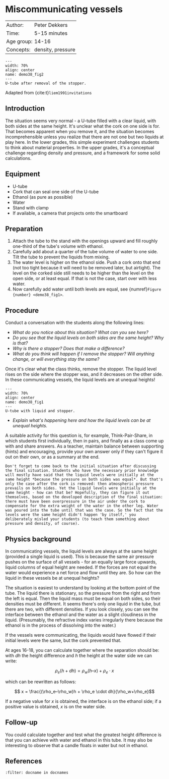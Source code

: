 # Miscommunicating vessels

<table style="width: 100%; border-collapse: collapse; border: none;">
    <tr style="background-color: var(--background-color);">  
        <td style="text-align: left; padding: 3px; border: none; color: var(--text-color)">Author:</td>
        <td style="text-align: left; padding: 3px; border: none; color: var(--text-color)">Peter Dekkers</td>
    </tr>
    <tr style="background-color: var(--background-color);"> 
        <td style="text-align: left; padding: 3px; border: none; color: var(--text-color)">Time:</td>
        <td style="text-align: left; padding: 3px; border: none; color: var(--text-color)">5-15 minutes</td>
    </tr>
    <tr style="background-color: var(--background-color);"> 
        <td style="text-align: left; padding: 3px; border: none; color: var(--text-color)">Age group:</td>
        <td style="text-align: left; padding: 3px; border: none; color: var(--text-color)">14-16</td>
    </tr>
    <tr style="background-color: var(--background-color);"> 
        <td style="text-align: left; padding: 3px; border: none; color: var(--text-color)">Concepts:</td>
        <td style="text-align: left; padding: 3px; border: none; color: var(--text-color)">density, pressure</td>
    </tr>
</table>

```{figure} demo38_figure2.jpg
---
width: 70%
align: center
name: demo38_fig2
---
U-tube after removal of the stopper.
```

Adapted from {cite:t}`liem1991invitations`

## Introduction
The situation seems very normal - a U-tube filled with a clear liquid, with both sides at the same height. It's unclear what the cork on one side is for. That becomes apparent when you remove it, and the situation becomes incomprehensible unless you realize that there are not one but two liquids at play here. In the lower grades, this simple experiment challenges students to think about material properties. In the upper grades, it's a conceptual challenge regarding density and pressure, and a framework for some solid calculations.

## Equipment
* U-tube
* Cork that can seal one side of the U-tube
* Ethanol (as pure as possible)
* Water
* Stand with clamp
* If available, a camera that projects onto the smartboard

## Preparation
1. Attach the tube to the stand with the openings upward and fill roughly one-third of the tube's volume with ethanol.
2. Carefully add about a quarter of the tube volume of water to one side. Tilt the tube to prevent the liquids from mixing.
3. The water level is higher on the ethanol side. Push a cork onto that end (not too tight because it will need to be removed later, but airtight). The level on the corked side still needs to be higher than the level on the open side, or at least equal. If that is not the case, start over with less water.
4. Now carefully add water until both levels are equal, see {numref}`Figure {number} <demo38_fig1>`.

## Procedure
Conduct a conversation with the students along the following lines:
* *What do you notice about this situation? What can you see here?*
* *Do you see that the liquid levels on both sides are the same height? Why is that?*
* *Why is there a stopper? Does that make a difference?*
* *What do you think will happen if I remove the stopper? Will anything change, or will everything stay the same?*

Once it's clear what the class thinks, remove the stopper. The liquid level rises on the side where the stopper was, and it decreases on the other side. In these communicating vessels, the liquid levels are at unequal heights!

```{figure} demo38_figure1.jpg
---
width: 70%
align: center
name: demo38_fig1
---
U-tube with liquid and stopper.
```

* *Explain what's happening here and how the liquid levels can be at unequal heights.*

A suitable activity for this question is, for example, Think-Pair-Share, in which students first individually, then in pairs, and finally as a class come up with and share answers. As a teacher, maintain balance between supporting (hints) and encouraging, provide your own answer only if they can't figure it out on their own, or as a summary at the end.

```{tip}
Don't forget to come back to the initial situation after discussing the final situation. Students who have the necessary prior knowledge will mostly have said that the liquid levels were initially at the same height *because the pressure on both sides was equal*. But that's only the case after the cork is removed: then atmospheric pressure prevails on both sides. Yet the liquid levels were initially at the same height - how can that be? Hopefully, they can figure it out themselves, based on the developed description of the final situation: there must have been overpressure in the air under the cork to compensate for the extra weight of the water in the other leg. Water was poured into the tube until that was the case. So the fact that the levels were the same height didn't happen 'by itself,' you deliberately misled your students (to teach them something about pressure and density, of course).
```

## Physics background
In communicating vessels, the liquid levels are always at the same height (provided a single liquid is used). This is because the same air pressure pushes on the surface of all vessels - for an equally large force upwards, liquid columns of equal height are needed. If the forces are not equal the water would experience a net force and flow until they are. So how can the liquid in these vessels be at unequal heights?

The situation is easiest to understand by looking at the bottom point of the tube. The liquid there is stationary, so the pressure from the right and from the left is equal. Then the liquid mass must be equal on both sides, so their densities must be different. It seems there's only one liquid in the tube, but there are two, with different densities. If you look closely, you can see the interface between the ethanol and the water as a slight cloudiness in the liquid. (Presumably, the refractive index varies irregularly there because the ethanol is in the process of dissolving into the water.)

If the vessels were communicating, the liquids would have flowed if their initial levels were the same, but the cork prevented that.

At ages 16-18, you can calculate together where the separation should be: with $dh$ the height difference and $h$ the height at the water side we can write:

$$ \rho_e (h + dh) = \rho_w (h – x) + \rho_e \cdot x $$

which can be rewritten as follows:

$$ x = \frac{(\rho_e–\rho_w)h + \rho_e \cdot dh}{\rho_w+\rho_e}$$

If a negative value for $x$ is obtained, the interface is on the ethanol side; if a positive value is obtained, $x$ is on the water side. 

## Follow-up
You could calculate together and test what the greatest height difference is that you can achieve with water and ethanol in this tube. It may also be interesting to observe that a candle floats in water but not in ethanol.

## References
```{bibliography}
:filter: docname in docnames
```